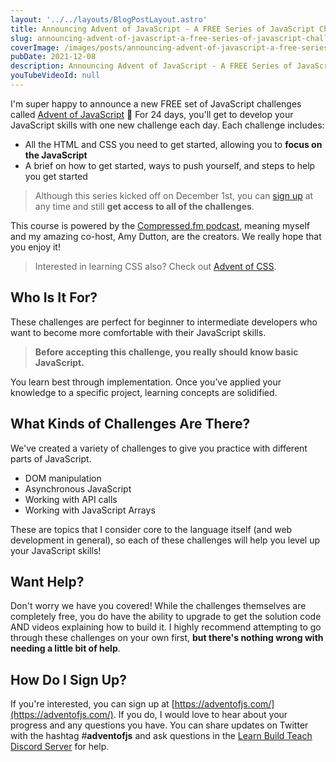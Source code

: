```yaml
---
layout: '../../layouts/BlogPostLayout.astro'
title: Announcing Advent of JavaScript - A FREE Series of JavaScript Challenges
slug: announcing-advent-of-javascript-a-free-series-of-javascript-challenges
coverImage: /images/posts/announcing-advent-of-javascript-a-free-series-of-javascript-challenges/cover.png
pubDate: 2021-12-08
description: Announcing Advent of JavaScript - A FREE Series of JavaScript Challenges
youTubeVideoId: null
---
```


I'm super happy to announce a new FREE set of JavaScript challenges called [Advent of JavaScript](https://adventofjs.com/) 🎉 For 24 days, you'll get to develop your JavaScript skills with one new challenge each day. Each challenge includes:

- All the HTML and CSS you need to get started, allowing you to **focus on the JavaScript**
- A brief on how to get started, ways to push yourself, and steps to help you get started

> Although this series kicked off on December 1st, you can [sign up](https://adventofjs.com/) at any time and still **get access to all of the challenges**.

This course is powered by the [Compressed.fm podcast](https://compressed.fm/), meaning myself and my amazing co-host, Amy Dutton, are the creators. We really hope that you enjoy it!

> Interested in learning CSS also? Check out [Advent of CSS](https://www.adventofcss.com).

## Who Is It For?

These challenges are perfect for beginner to intermediate developers who want to become more comfortable with their JavaScript skills.

> **Before accepting this challenge, you really should know basic JavaScript.**

You learn best through implementation. Once you’ve applied your knowledge to a specific project, learning concepts are solidified.

## What Kinds of Challenges Are There?

We've created a variety of challenges to give you practice with different parts of JavaScript.

- DOM manipulation
- Asynchronous JavaScript
- Working with API calls
- Working with JavaScript Arrays

These are topics that I consider core to the language itself (and web development in general), so each of these challenges will help you level up your JavaScript skills!

## Want Help?

Don't worry we have you covered! While the challenges themselves are completely free, you do have the ability to upgrade to get the solution code AND videos explaining how to build it. I highly recommend attempting to go through these challenges on your own first, **but there's nothing wrong with needing a little bit of help**.

## How Do I Sign Up?

If you're interested, you can sign up at [https://adventofjs.com/](https://adventofjs.com/). If you do, I would love to hear about your progress and any questions you have. You can share updates on Twitter with the hashtag #**adventofjs** and ask questions in the [Learn Build Teach Discord Server](https://learnbuildteach.com/) for help.
